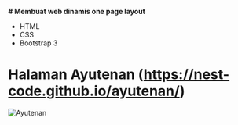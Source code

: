 **# Membuat web dinamis one page layout**

- HTML
- CSS
- Bootstrap 3

# Halaman Ayutenan  (https://nest-code.github.io/ayutenan/)

![Ayutenan](https://user-images.githubusercontent.com/33409476/81953460-e3584c00-9631-11ea-97e1-14a99ccf0b78.JPG)


